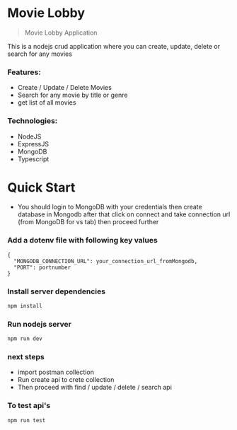 # Movie Lobby

> Movie Lobby Application

This is a nodejs crud application where you can create, update, delete or search for any movies

### Features:

- Create / Update / Delete Movies
- Search for any movie by title or genre
- get list of all movies 

### Technologies:

- NodeJS
- ExpressJS
- MongoDB
- Typescript

# Quick Start

- You should login to MongoDB with your credentials then create database in Mongodb after that click on connect and take connection url (from MongoDB for vs tab) then proceed further 

### Add a dotenv file with following key values

```
{
  "MONGODB_CONNECTION_URL": your_connection_url_fromMongodb,
  "PORT": portnumber
}
```

### Install server dependencies

```bash
npm install
```

### Run nodejs server

```bash
npm run dev
```

### next steps 
- import postman collection
- Run create api to crete collection
- Then proceed with find / update / delete / search api


### To test api's

```bash
npm run test
```
